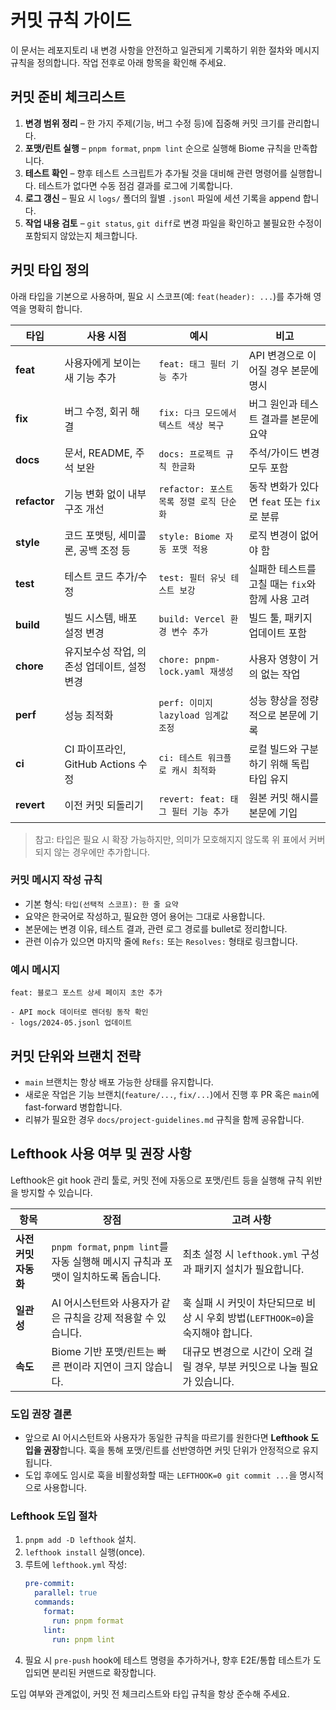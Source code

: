 # 커밋 규칙 가이드

이 문서는 레포지토리 내 변경 사항을 안전하고 일관되게 기록하기 위한 절차와 메시지 규칙을 정의합니다. 작업 전후로 아래 항목을 확인해 주세요.

## 커밋 준비 체크리스트
1. **변경 범위 정리** – 한 가지 주제(기능, 버그 수정 등)에 집중해 커밋 크기를 관리합니다.
2. **포맷/린트 실행** – `pnpm format`, `pnpm lint` 순으로 실행해 Biome 규칙을 만족합니다.
3. **테스트 확인** – 향후 테스트 스크립트가 추가될 것을 대비해 관련 명령어를 실행합니다. 테스트가 없다면 수동 점검 결과를 로그에 기록합니다.
4. **로그 갱신** – 필요 시 `logs/` 폴더의 월별 `.jsonl` 파일에 세션 기록을 append 합니다.
5. **작업 내용 검토** – `git status`, `git diff`로 변경 파일을 확인하고 불필요한 수정이 포함되지 않았는지 체크합니다.

## 커밋 타입 정의
아래 타입을 기본으로 사용하며, 필요 시 스코프(예: `feat(header): ...`)를 추가해 영역을 명확히 합니다.

| 타입 | 사용 시점 | 예시 | 비고 |
| --- | --- | --- | --- |
| **feat** | 사용자에게 보이는 새 기능 추가 | `feat: 태그 필터 기능 추가` | API 변경으로 이어질 경우 본문에 명시 |
| **fix** | 버그 수정, 회귀 해결 | `fix: 다크 모드에서 텍스트 색상 복구` | 버그 원인과 테스트 결과를 본문에 요약 |
| **docs** | 문서, README, 주석 보완 | `docs: 프로젝트 규칙 한글화` | 주석/가이드 변경 모두 포함 |
| **refactor** | 기능 변화 없이 내부 구조 개선 | `refactor: 포스트 목록 정렬 로직 단순화` | 동작 변화가 있다면 `feat` 또는 `fix`로 분류 |
| **style** | 코드 포맷팅, 세미콜론, 공백 조정 등 | `style: Biome 자동 포맷 적용` | 로직 변경이 없어야 함 |
| **test** | 테스트 코드 추가/수정 | `test: 필터 유닛 테스트 보강` | 실패한 테스트를 고칠 때는 `fix`와 함께 사용 고려 |
| **build** | 빌드 시스템, 배포 설정 변경 | `build: Vercel 환경 변수 추가` | 빌드 툴, 패키지 업데이트 포함 |
| **chore** | 유지보수성 작업, 의존성 업데이트, 설정 변경 | `chore: pnpm-lock.yaml 재생성` | 사용자 영향이 거의 없는 작업 |
| **perf** | 성능 최적화 | `perf: 이미지 lazyload 임계값 조정` | 성능 향상을 정량적으로 본문에 기록 |
| **ci** | CI 파이프라인, GitHub Actions 수정 | `ci: 테스트 워크플로 캐시 최적화` | 로컬 빌드와 구분하기 위해 독립 타입 유지 |
| **revert** | 이전 커밋 되돌리기 | `revert: feat: 태그 필터 기능 추가` | 원본 커밋 해시를 본문에 기입 |

> 참고: 타입은 필요 시 확장 가능하지만, 의미가 모호해지지 않도록 위 표에서 커버되지 않는 경우에만 추가합니다.

### 커밋 메시지 작성 규칙
- 기본 형식: `타입(선택적 스코프): 한 줄 요약`
- 요약은 한국어로 작성하고, 필요한 영어 용어는 그대로 사용합니다.
- 본문에는 변경 이유, 테스트 결과, 관련 로그 경로를 bullet로 정리합니다.
- 관련 이슈가 있으면 마지막 줄에 `Refs:` 또는 `Resolves:` 형태로 링크합니다.

### 예시 메시지
```
feat: 블로그 포스트 상세 페이지 초안 추가

- API mock 데이터로 렌더링 동작 확인
- logs/2024-05.jsonl 업데이트
```

## 커밋 단위와 브랜치 전략
- `main` 브랜치는 항상 배포 가능한 상태를 유지합니다.
- 새로운 작업은 기능 브랜치(`feature/...`, `fix/...`)에서 진행 후 PR 혹은 `main`에 fast-forward 병합합니다.
- 리뷰가 필요한 경우 `docs/project-guidelines.md` 규칙을 함께 공유합니다.

## Lefthook 사용 여부 및 권장 사항
Lefthook은 git hook 관리 툴로, 커밋 전에 자동으로 포맷/린트 등을 실행해 규칙 위반을 방지할 수 있습니다.

| 항목 | 장점 | 고려 사항 |
| --- | --- | --- |
| **사전 커밋 자동화** | `pnpm format`, `pnpm lint`를 자동 실행해 메시지 규칙과 포맷이 일치하도록 돕습니다. | 최초 설정 시 `lefthook.yml` 구성과 패키지 설치가 필요합니다. |
| **일관성** | AI 어시스턴트와 사용자가 같은 규칙을 강제 적용할 수 있습니다. | 훅 실패 시 커밋이 차단되므로 비상 시 우회 방법(`LEFTHOOK=0`)을 숙지해야 합니다. |
| **속도** | Biome 기반 포맷/린트는 빠른 편이라 지연이 크지 않습니다. | 대규모 변경으로 시간이 오래 걸릴 경우, 부분 커밋으로 나눌 필요가 있습니다. |

### 도입 권장 결론
- 앞으로 AI 어시스턴트와 사용자가 동일한 규칙을 따르기를 원한다면 **Lefthook 도입을 권장**합니다. 훅을 통해 포맷/린트를 선반영하면 커밋 단위가 안정적으로 유지됩니다.
- 도입 후에도 임시로 훅을 비활성화할 때는 `LEFTHOOK=0 git commit ...`을 명시적으로 사용합니다.

### Lefthook 도입 절차
1. `pnpm add -D lefthook` 설치.
2. `lefthook install` 실행(once).
3. 루트에 `lefthook.yml` 작성:
   ```yml
   pre-commit:
     parallel: true
     commands:
       format:
         run: pnpm format
       lint:
         run: pnpm lint
   ```
4. 필요 시 `pre-push` hook에 테스트 명령을 추가하거나, 향후 E2E/통합 테스트가 도입되면 분리된 커맨드로 확장합니다.

도입 여부와 관계없이, 커밋 전 체크리스트와 타입 규칙을 항상 준수해 주세요.
